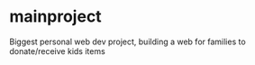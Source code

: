 # mainproject
Biggest personal web dev project, building a web for families to donate/receive kids items
